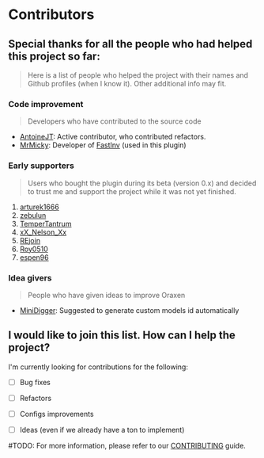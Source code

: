 # Contributors

## Special thanks for all the people who had helped this project so far:

> Here is a list of people who helped the project with their names and Github profiles (when I know it).  Other additional info may fit.

### Code improvement
> Developers who have contributed to the source code
* [AntoineJT](https://github.com/AntoineJT): Active contributor, who contributed refactors.
* [MrMicky](https://github.com/MrMicky-FR): Developer of [FastInv](https://github.com/MrMicky-FR/FastInv) (used in this plugin)

### Early supporters
> Users who bought the plugin during its beta (version 0.x) and decided to trust me and support the project while it was not yet finished.
1. [arturek1666](https://www.spigotmc.org/members/arturek1666.172791/)
2. [zebulun](https://www.spigotmc.org/members/zebulun.298908/)
3. [TemperTantrum](https://www.spigotmc.org/members/tempertantrum.66354/)
4. [xX_Nelson_Xx](https://www.spigotmc.org/members/xx_nelson_xx.153894/)
5. [REjoin](https://www.spigotmc.org/members/rejoin.666599/)
6. [Roy0510](https://www.spigotmc.org/members/roy0510.139065/)
7. [espen96](https://www.spigotmc.org/members/espen96.56603/)

### Idea givers
> People who have given ideas to improve Oraxen
* [MiniDigger](https://www.spigotmc.org/members/minidigger.6039/): Suggested to generate custom models id automatically

## I would like to join this list. How can I help the project?

I'm currently looking for contributions for the following:

- [ ] Bug fixes
- [ ] Refactors
- [ ] Configs improvements
- [ ] Ideas (even if we already have a ton to implement)


#TODO: For more information, please refer to our [CONTRIBUTING](CONTRIBUTING.md) guide.
